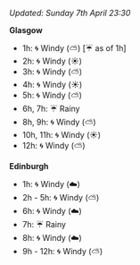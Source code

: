 *Updated: Sunday 7th April 23:30*

**Glasgow**

* 1h: :cyclone: Windy (:partly_sunny:) [:umbrella: as of 1h]
* 2h: :cyclone: Windy (:sunny:)
* 3h: :cyclone: Windy (:partly_sunny:)
* 4h: :cyclone: Windy (:sunny:)
* 5h: :cyclone: Windy (:partly_sunny:)
* 6h, 7h: :umbrella: Rainy
* 8h, 9h: :cyclone: Windy (:partly_sunny:)
* 10h, 11h: :cyclone: Windy (:sunny:)
* 12h: :cyclone: Windy (:partly_sunny:)

**Edinburgh**

* 1h: :cyclone: Windy (:cloud:)
* 2h - 5h: :cyclone: Windy (:partly_sunny:)
* 6h: :cyclone: Windy (:cloud:)
* 7h: :umbrella: Rainy
* 8h: :cyclone: Windy (:cloud:)
* 9h - 12h: :cyclone: Windy (:partly_sunny:)
